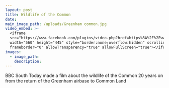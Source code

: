 ```yaml
---
layout: post
title: Wildlife of the Common
date:
main_image_path: /uploads/Greenham common.jpg
video_embed: >-
  <iframe
  src="https://www.facebook.com/plugins/video.php?href=https%3A%2F%2Fwww.facebook.com%2FBBCSouthNews%2Fvideos%2F1486843928072859%2F&show_text=1&width=560"
  width="560" height="445" style="border:none;overflow:hidden" scrolling="no"
  frameborder="0" allowTransparency="true" allowFullScreen="true"></iframe>
images:
  - image_path:
    description:
---
```



BBC South Today made a film about the wildlife of the Common 20 years on from the return of the Greenham airbase to Common Land